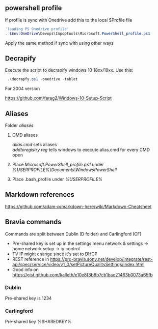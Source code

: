 
## powershell profile

If profile is sync with Onedrive add this to the local $Profile file

```powershell
'loading PS Onedrive profile'
. $Env:OneDrive\Devops\Impoptools\Microsoft.PowerShell_profile.ps1
```

Apply the same method if sync with using other ways

## Decrapify

Execute the script to decrapify windows 10 18xx/19xx. Use this:

```powershell
 .\decrapfy.ps1 -onedrive -tablet
```
For 2004 version

https://github.com/farag2/Windows-10-Setup-Script

## Aliases

Folder _aliases_

1. CMD aliases

   *alias.cmd* sets aliases   
   *addtoregistry.reg* tells windows to execute alias.cmd for every CMD open
2. Place *Microsoft.PowerShell_profile.ps1* under *%USERPROFILE%\Documents\WindowsPowerShell*
3. Place .bash_profile under *%USERPROFILE%*

## Markdown references

https://github.com/adam-p/markdown-here/wiki/Markdown-Cheatsheet

## Bravia commands

Commands are split between Dublin (D folder) and Carlingford (CF)

- Pre-shared key is set up in the settings menu network & settings -> home network setup -> ip control
- TV IP might change since it's set to DHCP
- REST reference in <https://pro-bravia.sony.net/develop/integrate/rest-api/spec/service/video/v1_0/setPictureQualitySettings/index.html>
- Good info on <https://gist.github.com/kalleth/e10e8f3b8b7cb1bac21463b0073a65fb>

### Dublin

Pre-shared key is 1234

### Carlingford

Pre-shared key %SHAREDKEY%
 